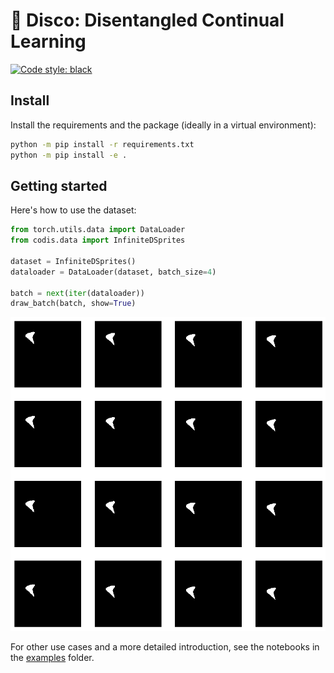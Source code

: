 # 🪩 Disco: Disentangled Continual Learning

<p align="left">
<a href="https://github.com/psf/black"><img alt="Code style: black" src="https://img.shields.io/badge/code%20style-black-000000.svg"></a>
</p>

## Install

Install the requirements and the package (ideally in a virtual environment):

```bash
python -m pip install -r requirements.txt
python -m pip install -e .
```

## Getting started

Here's how to use the dataset:

```python
from torch.utils.data import DataLoader
from codis.data import InfiniteDSprites

dataset = InfiniteDSprites()
dataloader = DataLoader(dataset, batch_size=4)

batch = next(iter(dataloader))
draw_batch(batch, show=True)
```

<img src="examples/img/batch.png" width="600" alt="The result of the above code.">


For other use cases and a more detailed introduction, see the notebooks in the [examples](examples/) folder.
